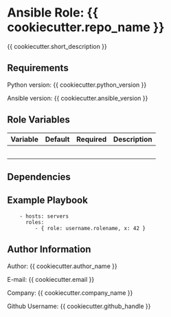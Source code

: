 Ansible Role: {{ cookiecutter.repo_name }}
=========

{{ cookiecutter.short_description }}

Requirements
------------

Python version: {{ cookiecutter.python_version }}

Ansible version: {{ cookiecutter.ansible_version }}

Role Variables
--------------

| Variable | Default | Required | Description |
| -------- | ------- | -------- | ----------- |
|          |         |          |             |
|          |         |          |             |
|          |         |          |             |
|          |         |          |             |
|          |         |          |             |



Dependencies
------------


Example Playbook
----------------

```ansible
    - hosts: servers
      roles:
         - { role: username.rolename, x: 42 }
```

Author Information
------------------

Author: {{ cookiecutter.author_name }}

E-mail: {{ cookiecutter.email }}

Company: {{ cookiecutter.company_name }}

Github Username: {{ cookiecutter.github_handle }}